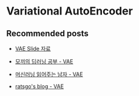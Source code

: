 # Variational AutoEncoder

## Recommended posts

- [VAE Slide 자료](https://www.slideshare.net/ssuser06e0c5/variational-autoencoder-76552518)

- [모끼의 딥러닝 공부 - VAE](https://ahjeong.tistory.com/2)

- [머신러닝 읽어주는 남자 - VAE](https://perpetual.tistory.com/85)

- [ratsgo's blog - VAE](https://ratsgo.github.io/generative%20model/2018/01/27/VAE/)
